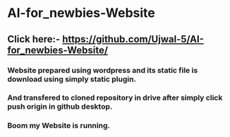 # AI-for_newbies-Website
## Click here:- https://github.com/Ujwal-5/AI-for_newbies-Website/
### Website prepared using wordpress and its static file is download using simply static plugin.
### And transfered to cloned repository in drive after simply click push origin in github desktop.
### Boom my Website is running.
